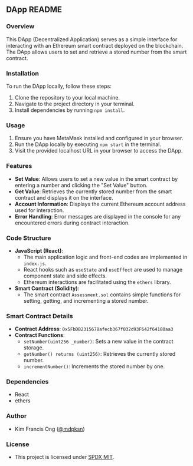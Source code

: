 ## DApp README

### Overview
This DApp (Decentralized Application) serves as a simple interface for interacting with an Ethereum smart contract deployed on the blockchain. The DApp allows users to set and retrieve a stored number from the smart contract.

### Installation
To run the DApp locally, follow these steps:
1. Clone the repository to your local machine.
2. Navigate to the project directory in your terminal.
3. Install dependencies by running `npm install`.

### Usage
1. Ensure you have MetaMask installed and configured in your browser.
2. Run the DApp locally by executing `npm start` in the terminal.
3. Visit the provided localhost URL in your browser to access the DApp.

### Features
- **Set Value**: Allows users to set a new value in the smart contract by entering a number and clicking the "Set Value" button.
- **Get Value**: Retrieves the currently stored number from the smart contract and displays it on the interface.
- **Account Information**: Displays the current Ethereum account address used for interaction.
- **Error Handling**: Error messages are displayed in the console for any encountered errors during contract interaction.

### Code Structure
- **JavaScript (React)**:
  - The main application logic and front-end codes are implemented in `index.js`.
  - React hooks such as `useState` and `useEffect` are used to manage component state and side effects.
  - Ethereum interactions are facilitated using the `ethers` library.
- **Smart Contract (Solidity)**:
  - The smart contract `Assessment.sol` contains simple functions for setting, getting, and incrementing a stored number.

### Smart Contract Details
- **Contract Address**: `0x5FbDB2315678afecb367f032d93F642f64180aa3`
- **Contract Functions**:
  - `setNumber(uint256 _number)`: Sets a new value in the contract storage.
  - `getNumber() returns (uint256)`: Retrieves the currently stored number.
  - `incrementNumber()`: Increments the stored number by one.

### Dependencies
- React
- ethers

### Author
- Kim Francis Ong ([@mdpksn](https://twitter.com/mdpksn))

### License
- This project is licensed under [SPDX MIT](https://spdx.org/licenses/MIT.html).
